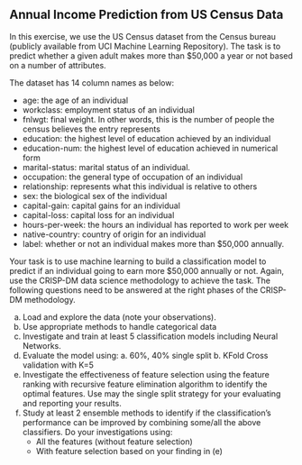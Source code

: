 ## Annual Income Prediction from US Census Data

In this exercise, we use the US Census dataset from the Census bureau (publicly available from UCI Machine Learning Repository). The task is to predict whether a given adult makes more than $50,000 a year or not based on a number of attributes.

The dataset has 14 column names as below:
* age: the age of an individual
* workclass: employment status of an individual
* fnlwgt: final weight. In other words, this is the number of people the census believes the entry represents
* education: the highest level of education achieved by an individual
* education-num: the highest level of education achieved in numerical form
* marital-status: marital status of an individual.
* occupation: the general type of occupation of an individual
* relationship: represents what this individual is relative to others
* sex: the biological sex of the individual
* capital-gain: capital gains for an individual
* capital-loss: capital loss for an individual
* hours-per-week: the hours an individual has reported to work per week
* native-country: country of origin for an individual
* label: whether or not an individual makes more than $50,000 annually.

Your task is to use machine learning to build a classification model to predict if an individual going to earn more $50,000 annually or not. Again, use the CRISP-DM data science methodology to achieve the task. The following questions need to be answered at the right phases of the CRISP-DM methodology.
<ol type="a"> <li>Load and explore the data (note your observations).</li>
  <li> Use appropriate methods to handle categorical data</li>
  <li>Investigate and train at least 5 classification models including Neural Networks.</li>
  <li>Evaluate the model using: a. 60%, 40% single split b. KFold Cross validation with K=5</li>
<li>Investigate the effectiveness of feature selection using the feature ranking with recursive feature elimination algorithm to identify the optimal features. Use may the single split strategy for your evaluating and reporting your results.</li>
<li>Study at least 2 ensemble methods to identify if the classification’s performance can be improved by combining some/all the above classifiers. Do your investigations using:
<ul>
  <li> All the features (without feature selection)</li>
  <li>With feature selection based on your finding in (e)</li>
  </li></ol>
 
